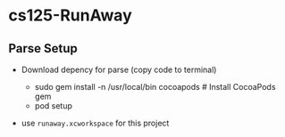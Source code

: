# cs125-RunAway
## Parse Setup  
* Download depency for parse (copy code to terminal)
    - sudo gem install -n /usr/local/bin cocoapods     # Install CocoaPods gem
     - pod setup      

 * use `runaway.xcworkspace` for this project

